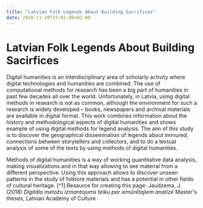 ```yaml
---
title: "Latvian Folk Legends About Building Sacrifices"
date: 2020-11-20T15:01:09+02:00
---
```


# Latvian Folk Legends About Building Sacirfices

Digital humanities is an interdisciplinary area of scholarly activity where digital technologies and humanities are combined. The use of computational methods for research has been a big part of humanities in past few decades all over the world. Unfortunately, in Latvia, using digital methods in research is not as common, although the environment for such a research is widely developed – books, newspapers and archival materials are available in digital format.
This work combines information about the history and methodological aspects of digital humanities and shows example of using digital methods for legend analysis. The aim of this study is to discover the geographical dissemination of legends about immured, connections between storytellers and collectors, and to do a textual analysis of some of the texts by using methods of digital humanities.

Methods of digital humanities is a way of working quantitative data analysis, making visualizations and in that way allowing to see material from a different perspective. Using this approach allows to discover unseen patterns in the study of folklore materials and has a potential in other fields of cultural heritage. [^1]:Resaurce for creating this page: Jaudzema, J.(2018) *Digitālo metožu izmantojums teiku par iemūrētajiem analīzē* Master's theses, Latvian Academy of Culture